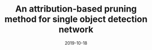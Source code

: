 ---
title: "An attribution-based pruning method for single object detection network"
otherpublications: otherpublications
collection: publications
permalink: /otherpublication/2019-attr-prune
date: 2019-10-18
venue: 'Technical Committee on Pattern Recognition and Media Understanding (PRMU)'
# paperurl: '/files/pdf/research/Turning the Lights on.pdf'
link: 'https://www.ieice.org/ken/paper/2019101871Qp/eng/'
citation: 'Rui Shi, <a href="https://li-tianxing.github.io/">Tianxing Li</a>, <a href="http://www.graco.c.u-tokyo.ac.jp/yama-lab/index.php">Yasushi Yamaguchi</a>. <i>Technical Committee on Pattern Recognition and Media Understanding (PRMU)</i>, 2019, 119(235): 17-20.'
---